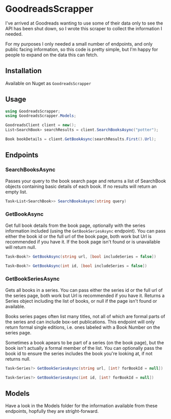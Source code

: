 # GoodreadsScrapper

I've arrived at Goodreads wanting to use some of their data only to see the API has been shut down, so I wrote this scraper to collect the information I needed.

For my purposes I only needed a small number of endpoints, and only public facing information, so this code is pretty simple, but I'm happy for people to expand on the data this can fetch.

## Installation

Available on Nuget as `GoodreadsScrapper`

## Usage

```csharp
using GoodreadsScrapper;
using GoodreadsScrapper.Models;

GoodreadsClient client = new();
List<SearchBook> searchResults = client.SearchBooksAsync("potter");

Book bookDetails = client.GetBookAsync(searchResults.First().Url);
```

## Endpoints

### SearchBooksAsync

Passes your query to the book search page and returns a list of SearchBook objects containing basic details of each book.  If no results will return an empty list.

```csharp
Task<List<SearchBook>> SearchBooksAsync(string query)
```

### GetBookAsync

Get full book details from the book page, optionally with the series information included (using the `GetBookSeriesAsync` endpoint).  You can pass either the book id or the full url of the book page, both work but Url is recommended if you have it.  If the book page isn't found or is unavailable will return null.

```csharp
Task<Book?> GetBookAsync(string url, [bool includeSeries = false])
```

```csharp
Task<Book?> GetBookAsync(int id, [bool includeSeries = false])
```

### GetBookSeriesAsync

Gets all books in a series.  You can pass either the series id or the full url of the series page, both work but Url is recommended if you have it.  Returns a Series object including the list of books, or null if the page isn't found or available.

Books series pages often list many titles, not all of which are formal parts of the series and can include box-set publications.  This endpoint will only return formal single editions, i.e. ones labeled with a Book Number on the series page.

Sometimes a book apears to be part of a series (on the book page), but the book isn't actually a formal member of the list.  You can optionally pass the book id to ensure the series includes the book you're looking at, if not returns null.

```csharp
Task<Series?> GetBookSeriesAsync(string url, [int? forBookId = null])
```

```csharp
Task<Series?> GetBookSeriesAsync(int id, [int? forBookId = null])
```

## Models

Have a look in the Models folder for the information available from these endpoints, hopfully they are stright-forward.